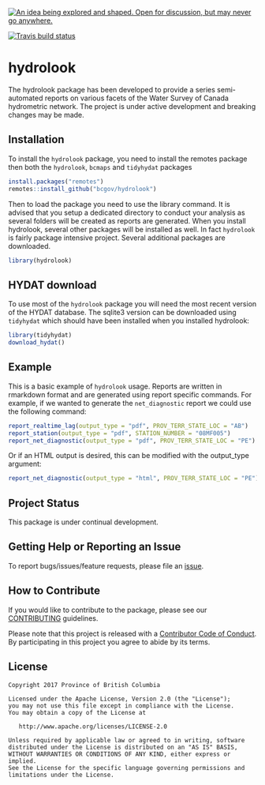 <a rel="Inspiration" href="https://github.com/BCDevExchange/docs/blob/master/discussion/projectstates.md"><img alt="An idea being explored and shaped. Open for discussion, but may never go anywhere." style="border-width:0" src="https://assets.bcdevexchange.org/images/badges/inspiration.svg" title="An idea being explored and shaped. Open for discussion, but may never go anywhere." /></a>

[![Travis build status](https://travis-ci.org/bcgov/hydrolook.svg?branch=master)](https://travis-ci.org/bcgov/hydrolook)

<!-- README.md is generated from README.Rmd. Please edit that file -->
hydrolook
=========

The hydrolook package has been developed to provide a series semi-automated reports on various facets of the Water Survey of Canada hydrometric network. The project is under active development and breaking changes may be made.

Installation
------------

To install the `hydrolook` package, you need to install the remotes package then both the `hydrolook`, `bcmaps` and `tidyhydat` packages

``` r
install.packages("remotes")
remotes::install_github("bcgov/hydrolook")
```

Then to load the package you need to use the library command. It is advised that you setup a dedicated directory to conduct your analysis as several folders will be created as reports are generated. When you install hydrolook, several other packages will be installed as well. In fact `hydrolook` is fairly package intensive project. Several additional packages are downloaded.

``` r
library(hydrolook)
```

HYDAT download
--------------

To use most of the `hydrolook` package you will need the most recent version of the HYDAT database. The sqlite3 version can be downloaded using `tidyhydat` which should have been installed when you installed hydrolook:

``` r
library(tidyhydat)
download_hydat()
```

Example
-------

This is a basic example of `hydrolook` usage. Reports are written in rmarkdown format and are generated using report specific commands. For example, if we wanted to generate the `net_diagnostic` report we could use the following command:

``` r
report_realtime_lag(output_type = "pdf", PROV_TERR_STATE_LOC = "AB")
report_station(output_type = "pdf", STATION_NUMBER = "08MF005")
report_net_diagnostic(output_type = "pdf", PROV_TERR_STATE_LOC = "PE")
```

Or if an HTML output is desired, this can be modified with the output\_type argument:

``` r
report_net_diagnostic(output_type = "html", PROV_TERR_STATE_LOC = "PE")
```

Project Status
--------------

This package is under continual development.

Getting Help or Reporting an Issue
----------------------------------

To report bugs/issues/feature requests, please file an [issue](https://github.com/bcgov/hydrolook/issues/).

How to Contribute
-----------------

If you would like to contribute to the package, please see our [CONTRIBUTING](CONTRIBUTING.md) guidelines.

Please note that this project is released with a [Contributor Code of Conduct](CODE_OF_CONDUCT.md). By participating in this project you agree to abide by its terms.

License
-------

    Copyright 2017 Province of British Columbia

    Licensed under the Apache License, Version 2.0 (the "License");
    you may not use this file except in compliance with the License.
    You may obtain a copy of the License at 

       http://www.apache.org/licenses/LICENSE-2.0

    Unless required by applicable law or agreed to in writing, software
    distributed under the License is distributed on an "AS IS" BASIS,
    WITHOUT WARRANTIES OR CONDITIONS OF ANY KIND, either express or implied.
    See the License for the specific language governing permissions and
    limitations under the License.
